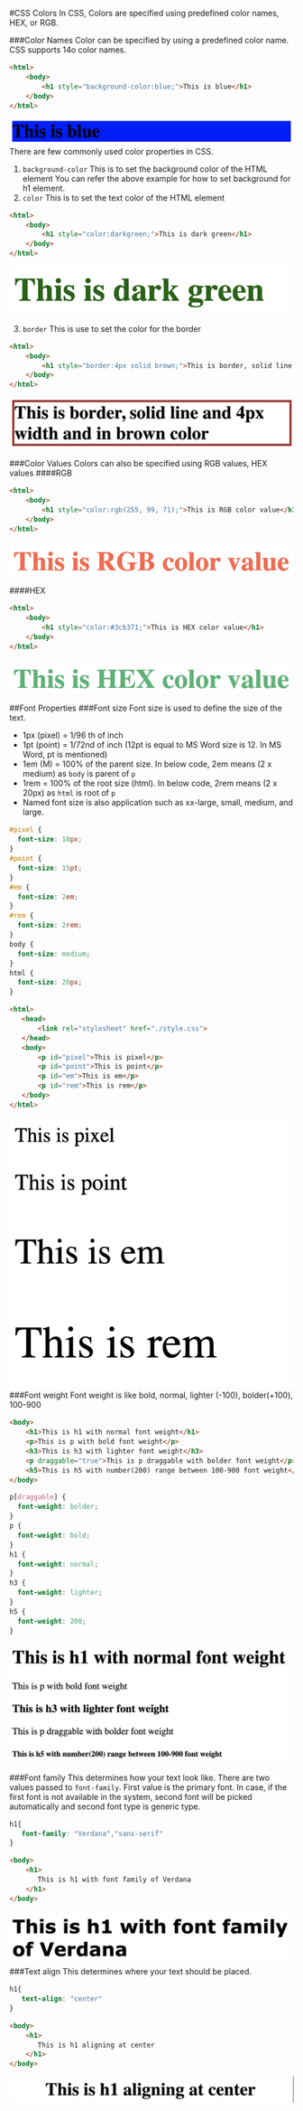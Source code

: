 #CSS Colors
In CSS, Colors are specified using predefined color names, HEX, or RGB.

###Color Names
Color can be specified by using a predefined color name. CSS supports 14o color names.
```html
<html>
    <body>
        <h1 style="background-color:blue;">This is blue</h1>
    </body>
</html>
```
![color_name](../assets/color_name.jpg)
There are few commonly used color properties in CSS.
1. `background-color` This is to set the background color of the HTML element
   You can refer the above example for how to set background for h1 element.
2. `color` This is to set the text color of the HTML element
```html
<html>
    <body>
        <h1 style="color:darkgreen;">This is dark green</h1>
    </body>
</html>
```
![text_color](../assets/text_color.jpg)

3. `border` This is use to set the color for the border
```html
<html>
    <body>
        <h1 style="border:4px solid brown;">This is border, solid line and 4px width and in brown color</h1>
    </body>
</html>
```
![border](../assets/border.jpg)

###Color Values
Colors can also be specified using RGB values, HEX values
####RGB 
```html
<html>
    <body>
        <h1 style="color:rgb(255, 99, 71);">This is RGB color value</h1>
    </body>
</html>
```
![color_rgb](../assets/color_rgb.jpg)

####HEX 
```html
<html>
    <body>
        <h1 style="color:#3cb371;">This is HEX color value</h1>
    </body>
</html>
```
![color_rgb](../assets/color_hex.jpg)

##Font Properties
###Font size
Font size is used to define the size of the text.

- 1px (pixel) = 1/96 th of inch
- 1pt (point) = 1/72nd of inch (12pt is equal to MS Word size is 12. In MS Word, pt is mentioned)
- 1em (M) = 100% of the parent size. In below code, 2em means (2 x medium) as `body` is parent of `p`
- 1rem = 100% of the root size (html). In below code, 2rem means (2 x 20px) as `html` is root of `p`
- Named font size is also application such as xx-large, small, medium, and large.
```css
#pixel {
  font-size: 18px;
}
#point {
  font-size: 15pt;
}
#em {
  font-size: 2em;
}
#rem {
  font-size: 2rem;
}
body {
  font-size: medium;
}
html {
  font-size: 20px;
}
```
```html
<html>
   <head>
       <link rel="stylesheet" href="./style.css">
   </head>
   <body>
       <p id="pixel">This is pixel</p>
       <p id="point">This is point</p>
       <p id="em">This is em</p>
       <p id="rem">This is rem</p>
   </body>
</html>
```
![font_size](../assets/fontsize.jpg)
###Font weight
Font weight is like bold, normal, lighter (-100), bolder(+100), 100-900
```html
<body>
    <h1>This is h1 with normal font weight</h1>
    <p>This is p with bold font weight</p>
    <h3>This is h3 with lighter font weight</h3>
    <p draggable="true">This is p draggable with bolder font weight</p>
    <h5>This is h5 with number(200) range between 100-900 font weight</h5>
</body>
```
```css
p[draggable] {
  font-weight: bolder;
}
p {
  font-weight: bold;
}
h1 {
  font-weight: normal;
}
h3 {
  font-weight: lighter;
}
h5 {
  font-weight: 200;
}
```
![font_weight](../assets/font-weight.jpg)

###Font family
This determines how your text look like. There are two values passed to `font-family`. First value is the primary font. In case, if the first font is not available in the system, second font will be picked automatically and second font type is generic type.
```css
h1{
   font-family: "Verdana","sans-serif"
}
```
```html
<body>
    <h1>
       This is h1 with font family of Verdana
    </h1>
</body>
```
![font-family](../assets/font-family.jpg)
###Text align
This determines where your text should be placed. 
```css
h1{
   text-align: "center"
}
```
```html
<body>
    <h1>
       This is h1 aligning at center
    </h1>
</body>
```
![text_align](../assets/text_align.jpg)
